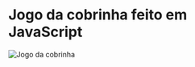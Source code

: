 # Jogo da cobrinha feito em JavaScript
![Jogo da cobrinha](https://user-images.githubusercontent.com/71786964/127561699-1c0b12cf-0b26-4049-8b97-317715584fee.png)
